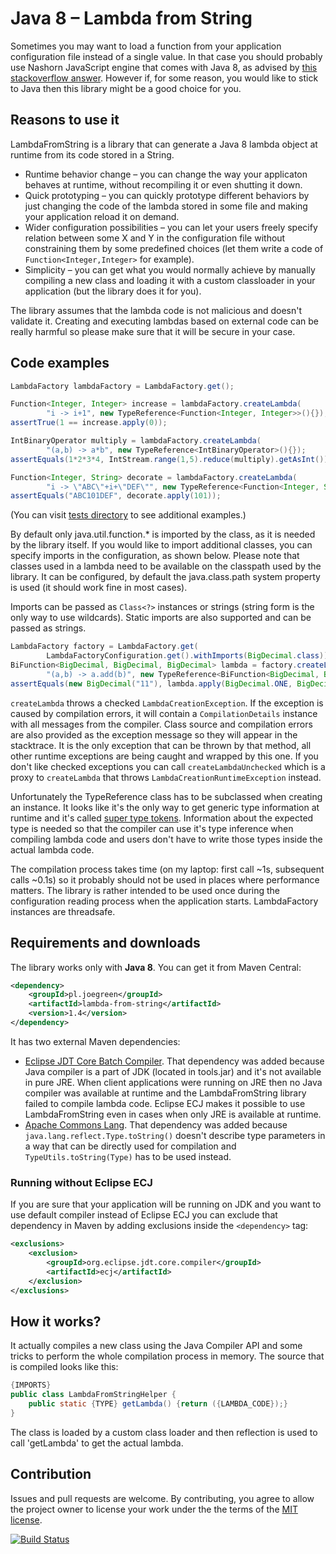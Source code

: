 # Java 8 &ndash; Lambda from String

Sometimes you may want to load a function from your application configuration file instead of a single value. 
In that case you should probably use Nashorn JavaScript engine that comes with Java 8, as advised by [this stackoverflow answer](http://stackoverflow.com/a/22291144). 
However if, for some reason, you would like to stick to Java then this library might be a good choice for you. 

## Reasons to use it
LambdaFromString is a library that can generate a Java 8 lambda object at runtime from its code stored in a String. 
* Runtime behavior change &ndash; you can change the way your applicaton behaves at runtime, without recompiling it or even shutting it down.  
* Quick prototyping &ndash; you can quickly prototype different behaviors by just changing the code of the lambda stored in some file and making your application reload it on demand.
* Wider configuration possibilities &ndash; you can let your users freely specify relation between some X and Y in the configuration file without constraining them by some predefined choices (let them write a code of `Function<Integer,Integer>` for example).
* Simplicity &ndash; you can get what you would normally achieve by manually compiling a new class and loading it with a custom classloader in your application (but the library does it for you). 

The library assumes that the lambda code is not malicious and doesn't validate it. Creating and executing lambdas based on external code can be really harmful so please make sure that it will be secure in your case. 

## Code examples 
```java
LambdaFactory lambdaFactory = LambdaFactory.get();

Function<Integer, Integer> increase = lambdaFactory.createLambda(
        "i -> i+1", new TypeReference<Function<Integer, Integer>>(){});
assertTrue(1 == increase.apply(0));

IntBinaryOperator multiply = lambdaFactory.createLambda(
        "(a,b) -> a*b", new TypeReference<IntBinaryOperator>(){});
assertEquals(1*2*3*4, IntStream.range(1,5).reduce(multiply).getAsInt());

Function<Integer, String> decorate = lambdaFactory.createLambda(
        "i -> \"ABC\"+i+\"DEF\"", new TypeReference<Function<Integer, String>>(){});
assertEquals("ABC101DEF", decorate.apply(101));
```
(You can visit [tests directory](https://github.com/greenjoe/lambdaFromString/tree/master/src/test/java/pl/joegreen/lambdaFromString) to see additional examples.)

By default only java.util.function.* is imported by the class, as it is needed by the library itself. If you would like to import additional classes, you can specify imports in the configuration, as shown below. Please note that classes used in a lambda need to be available on the classpath used by the library. It can be configured, by default the java.class.path system property is used (it should work fine in most cases).

Imports can be passed as `Class<?>` instances or strings (string form is the only way to use wildcards). Static imports are also supported and can be passed as strings.

```java
LambdaFactory factory = LambdaFactory.get(
        LambdaFactoryConfiguration.get().withImports(BigDecimal.class));
BiFunction<BigDecimal, BigDecimal, BigDecimal> lambda = factory.createLambda(
        "(a,b) -> a.add(b)", new TypeReference<BiFunction<BigDecimal, BigDecimal, BigDecimal>>() {});
assertEquals(new BigDecimal("11"), lambda.apply(BigDecimal.ONE, BigDecimal.TEN));
```

`createLambda` throws a checked `LambdaCreationException`. If the exception is caused by compilation errors, it will contain a `CompilationDetails` instance with all messages from the compiler. Class source and compilation errors are also provided as the exception message so they will appear in the stacktrace. It is the only exception that can be thrown by that method, all other runtime exceptions are being caught and wrapped by this one. If you don't like checked exceptions you can call `createLambdaUnchecked` which is a proxy to `createLambda` that throws `LambdaCreationRuntimeException` instead. 

Unfortunately the TypeReference class has to be subclassed when creating an instance. It looks like it's the only way to get generic type 
information at runtime and it's called [super type tokens](http://gafter.blogspot.com/2006/12/super-type-tokens.html). 
Information about the expected type is needed so that the compiler can use it's type inference
when compiling lambda code and users don't have to write those types inside the actual lambda code. 

The compilation process takes time (on my laptop: first call ~1s, subsequent calls ~0.1s) so it probably should not be used in places where performance matters.
The library is rather intended to be used once during the configuration reading process when the application starts. 
LambdaFactory instances are threadsafe. 


## Requirements and downloads 
The library works only with __Java 8__.
You can get it from Maven Central:
```xml
<dependency>
	<groupId>pl.joegreen</groupId>
	<artifactId>lambda-from-string</artifactId>
	<version>1.4</version>
</dependency>
```
It has two external Maven dependencies:
* [Eclipse JDT Core Batch Compiler](http://mvnrepository.com/artifact/org.eclipse.jdt.core.compiler/ecj). That dependency was added because Java compiler is a part of JDK (located in tools.jar) and it's not available in pure JRE. When client applications were running on JRE then no Java compiler was available at runtime and the LambdaFromString library failed to compile lambda code. Eclipse ECJ makes it possible to use LambdaFromString even in cases when only JRE is available at runtime.
* [Apache Commons Lang](https://commons.apache.org/proper/commons-lang/). That dependency was added because `java.lang.reflect.Type.toString()` doesn't describe type parameters in a way that can be directly used for compilation and `TypeUtils.toString(Type)` has to be used instead.

### Running without Eclipse ECJ 
If you are sure that your application will be running on JDK and you want to use default compiler instead of Eclipse ECJ you can exclude that dependency in Maven by adding exclusions inside the `<dependency>` tag:  
```xml
<exclusions>
	<exclusion>
		<groupId>org.eclipse.jdt.core.compiler</groupId>
		<artifactId>ecj</artifactId>
	</exclusion>
</exclusions>
```

## How it works? 

It actually compiles a new class using the Java Compiler API and some tricks to perform the whole
compilation process in memory. The source that is compiled looks like this:

```java
{IMPORTS}
public class LambdaFromStringHelper {
    public static {TYPE} getLambda() {return ({LAMBDA_CODE});}
}
```
The class is loaded by a custom class loader and then reflection is used to call 'getLambda' to get the actual lambda. 


## Contribution
Issues and pull requests are welcome. By contributing, you agree to allow the project owner to license your work under the the terms of the [MIT license](LICENSE). 

[![Build Status](https://travis-ci.org/greenjoe/lambdaFromString.svg?branch=master)](https://travis-ci.org/greenjoe/lambdaFromString)
